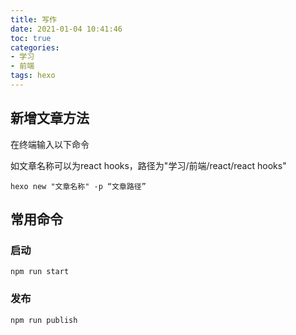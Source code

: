 ```yaml
---
title: 写作
date: 2021-01-04 10:41:46
toc: true
categories: 
- 学习
- 前端
tags: hexo
---
```


## 新增文章方法

在终端输入以下命令

如文章名称可以为react hooks，路径为"学习/前端/react/react hooks"

```
hexo new "文章名称" -p “文章路径”
```
<!--more-->

## 常用命令

### 启动

```
npm run start
```

### 发布

```
npm run publish
```

